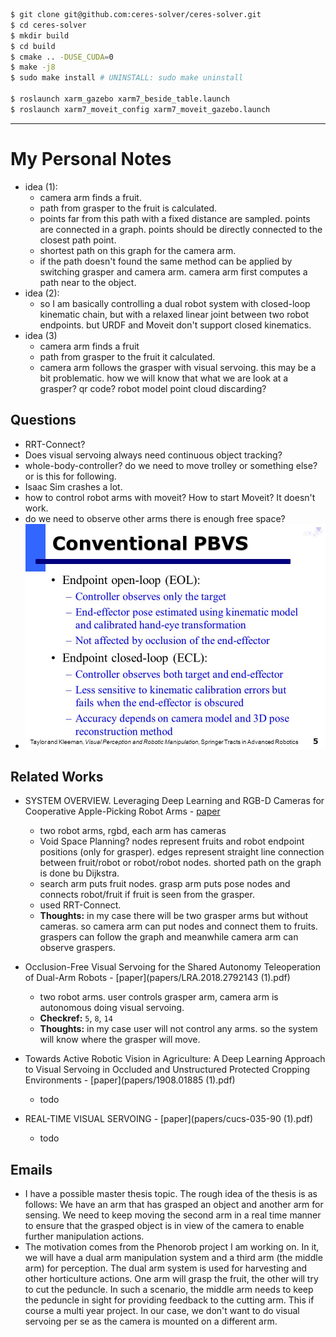 

```bash
$ git clone git@github.com:ceres-solver/ceres-solver.git
$ cd ceres-solver
$ mkdir build
$ cd build
$ cmake .. -DUSE_CUDA=0
$ make -j8
$ sudo make install # UNINSTALL: sudo make uninstall

$ roslaunch xarm_gazebo xarm7_beside_table.launch
$ roslaunch xarm7_moveit_config xarm7_moveit_gazebo.launch
```







----------





# My Personal Notes

- idea (1):
  - camera arm finds a fruit.
  - path from grasper to the fruit is calculated.
  - points far from this path with a fixed distance are sampled. points are connected in a graph. points should be directly connected to the closest path point.
  - shortest path on this graph for the camera arm. 
  - if the path doesn't found the same method can be applied by switching grasper and camera arm. camera arm first computes a path near to the object.
- idea (2):
  - so I am basically controlling a dual robot system with closed-loop kinematic chain, but with a relaxed linear joint between two robot endpoints. but URDF and Moveit don't support closed kinematics.
- idea (3)
  - camera arm finds a fruit
  - path from grasper to the fruit it calculated.
  - camera arm follows the grasper with visual servoing. this may be a bit problematic. how we will know that what we are look at a grasper? qr code? robot model point cloud discarding?


## Questions

- RRT-Connect?
- Does visual servoing always need continuous object tracking?
- whole-body-controller? do we need to move trolley or something else? or is this for following.
- Isaac Sim crashes a lot. 
- how to control robot arms with moveit? How to start Moveit? It doesn't work.
- do we need to observe other arms there is enough free space?
- ![Conventional+PBVS+Endpoint+open-loop+(EOL)_](assets/Conventional+PBVS+Endpoint+open-loop+(EOL)_.jpg)

## Related Works

- SYSTEM OVERVIEW. Leveraging Deep Learning and RGB-D Cameras for Cooperative Apple-Picking Robot Arms - [paper](papers/aim.201901125.pdf)
  - two robot arms, rgbd, each arm has cameras
  - Void Space Planning? nodes represent fruits and robot endpoint positions (only for grasper). edges represent straight line connection between fruit/robot or robot/robot nodes. shorted path on the graph is done bu Dijkstra.
  - search arm puts fruit nodes. grasp arm puts pose nodes and connects robot/fruit if fruit is seen from the grasper.
  - used RRT-Connect. 
  - **Thoughts:** in my case there will be two grasper arms but without cameras. so camera arm can put nodes and connect them to fruits. graspers can follow the graph and meanwhile camera arm can observe graspers.
- Occlusion-Free Visual Servoing for the Shared Autonomy Teleoperation of Dual-Arm Robots - [paper](papers/LRA.2018.2792143 (1).pdf)
  - two robot arms. user controls grasper arm, camera arm is autonomous doing visual servoing. 
  - **Checkref:** `5`, `8`, `14`
  - **Thoughts:** in my case user will not control any arms. so the system will know where the grasper will move. 


- Towards Active Robotic Vision in Agriculture: A Deep Learning Approach to Visual Servoing in Occluded and Unstructured Protected Cropping Environments - [paper](papers/1908.01885 (1).pdf)
  - todo
- REAL-TIME VISUAL SERVOING - [paper](papers/cucs-035-90 (1).pdf)

  - todo


## Emails

- I have a possible master thesis topic. The rough idea of the thesis is as follows: We have an arm that has grasped an object and another arm for sensing. We need to keep moving the second arm in a real time manner to ensure that the grasped object is in view of the camera to enable further manipulation actions. 
- The motivation comes from the Phenorob project I am working on. In it, we will have a dual arm manipulation system and a third arm (the middle arm) for perception. The dual arm system is used for harvesting and other horticulture actions. One arm will grasp the fruit, the other will try to cut the peduncle. In such a scenario, the middle arm needs to keep the peduncle in sight for providing feedback to the cutting arm. This if course a multi year project. In our case, we don't want to do visual servoing per se as the camera is mounted on a different arm. 
